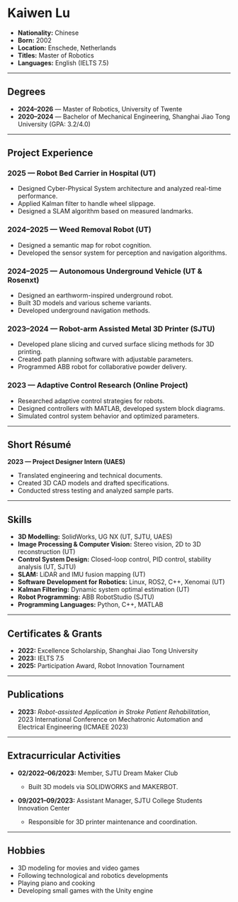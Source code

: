 
# Kaiwen Lu

- **Nationality:** Chinese  
- **Born:** 2002  
- **Location:** Enschede, Netherlands  
- **Titles:** Master of Robotics  
- **Languages:** English (IELTS 7.5)

---

## Degrees

- **2024–2026** — Master of Robotics, University of Twente
- **2020–2024** — Bachelor of Mechanical Engineering, Shanghai Jiao Tong University (GPA: 3.2/4.0)

---

## Project Experience

### 2025 — Robot Bed Carrier in Hospital (UT)
- Designed Cyber-Physical System architecture and analyzed real-time performance.
- Applied Kalman filter to handle wheel slippage.
- Designed a SLAM algorithm based on measured landmarks.

### 2024–2025 — Weed Removal Robot (UT)
- Designed a semantic map for robot cognition.
- Developed the sensor system for perception and navigation algorithms.

### 2024–2025 — Autonomous Underground Vehicle (UT & Rosenxt)
- Designed an earthworm-inspired underground robot.
- Built 3D models and various scheme variants.
- Developed underground navigation methods.

### 2023–2024 — Robot-arm Assisted Metal 3D Printer (SJTU)
- Developed plane slicing and curved surface slicing methods for 3D printing.
- Created path planning software with adjustable parameters.
- Programmed ABB robot for collaborative powder delivery.

### 2023 — Adaptive Control Research (Online Project)
- Researched adaptive control strategies for robots.
- Designed controllers with MATLAB, developed system block diagrams.
- Simulated control system behavior and optimized parameters.

---

## Short Résumé

**2023 — Project Designer Intern (UAES)**
- Translated engineering and technical documents.
- Created 3D CAD models and drafted specifications.
- Conducted stress testing and analyzed sample parts.

---

## Skills

- **3D Modelling:** SolidWorks, UG NX (UT, SJTU, UAES)
- **Image Processing & Computer Vision:** Stereo vision, 2D to 3D reconstruction (UT)
- **Control System Design:** Closed-loop control, PID control, stability analysis (UT, SJTU)
- **SLAM:** LiDAR and IMU fusion mapping (UT)
- **Software Development for Robotics:** Linux, ROS2, C++, Xenomai (UT)
- **Kalman Filtering:** Dynamic system optimal estimation (UT)
- **Robot Programming:** ABB RobotStudio (SJTU)
- **Programming Languages:** Python, C++, MATLAB

---

## Certificates & Grants

- **2022:** Excellence Scholarship, Shanghai Jiao Tong University
- **2023:** IELTS 7.5
- **2025:** Participation Award, Robot Innovation Tournament

---

## Publications

- **2023:** *Robot-assisted Application in Stroke Patient Rehabilitation*,  
  2023 International Conference on Mechatronic Automation and Electrical Engineering (ICMAEE 2023)

---

## Extracurricular Activities

- **02/2022–06/2023:** Member, SJTU Dream Maker Club  
  - Built 3D models via SOLIDWORKS and MAKERBOT.

- **09/2021–09/2023:** Assistant Manager, SJTU College Students Innovation Center  
  - Responsible for 3D printer maintenance and coordination.

---

## Hobbies

- 3D modeling for movies and video games
- Following technological and robotics developments
- Playing piano and cooking
- Developing small games with the Unity engine

